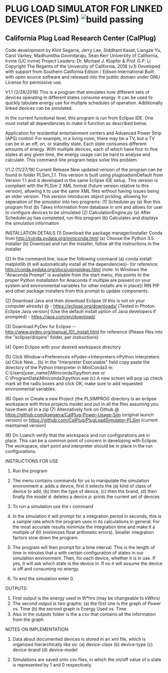 # PLUG LOAD SIMULATOR FOR LINKED DEVICES (PLSim) ![build passing](https://raw.githubusercontent.com/dwyl/repo-badges/master/highresPNGs/build-passing.png)

## California Plug Load Research Center (CalPlug)

Code development by Klint Segarra, Jerry Lee, Siddhant Kasat, Liangze Yu, Carol Varkey, Madhumitha Govindaraju, Sean Kerr
University of California, Irvine (UC Irvine) 
Project Leaders: Dr. Michael J. Klopfer & Prof. G.P. Li 
Copyright The Regents of the University of California, 2016 (v.1)
Developed with support from Southern California Edison / Edison International
Built with open source software and released into the public domain under GNU License for permissive use.

V1.1 (2/28/2018)
This is a program that simulates how different sets of devices operating in different states consume energy.  It can be used to quickly tabulate energy use for multiple schedules of operation.  Additionally linked devices can be simulated.

In the current functional level, this program is run from Eclipse IDE.  One must install all dependancies to make it function as described below.

Application for residential entertainment centers and Advanced Power Strip (APS) control:
For example, in a living room, there may be a TV, but a TV can be in an off, on, or standby state. Each state
consumes different amounts of energy. With multiple devices, each of which have four to five states at any given
time, the energy usage can be hard to analyse and calculate. This command-line program helps solve this problem.

V1.2 (11/27/18) Current Release
New updated version of the program can be found in folder PLSim_1.1. This version is built using plugloadsimDefault from Version 1.1 and is developed in the same Eclipse IDE setup.
This version is compliant with the PLSim 2 XML format (future version relative to this version), allowing it to use the same XML files without having issues being an older version.
This version introduces object pickling, allowing for seperation of the simulator into two programs:
	(1) Scheduler.py
		(a) Run this program first 
		(b) Takes information from database in xml and allows for user to configure devices to be simulated
	(2) CalculationEngine.py
		(a) After Scheduler.py has completed, run this program 
		(b) Calculates and displays the simulation information
  
INSTALLATION DETAILS
(1) Download the package manager/installer Conda from http://conda.pydata.org/miniconda.html 
		(a) Choose the Python 3.5 installer
		(b) Download and run the installer, follow all the instructions in the installer

(2) In the command line, issue the following command
		(a) conda install matplotlib (it will automatically install all the dependencies)- for reference: http://conda.pydata.org/docs/using/pkgs.html
		(note: In Windows the "Anaconda Prompt" is available from the start menu, this points to the proper Python installation for Anaconda if multiple are present on your system and environmental variables for other installs are in place))  RIN PIP and other package installers from this prompt to update components.

(2) Download Java and then download Eclipse (if this is not on your computer already)
	@ - https://eclipse.org/downloads/  [Tested in Photon Eclipse Java version] (Use the default install option of Java developers if prompted)
	  - https://java.com/en/download/
	  
(3) Download PyDev for Eclipse --http://www.pydev.org/manual_101_install.html for reference  (Please files into the 	  "eclipse/dropins" folder, per instructions)

(4) Open Eclipse with your desired workspace directory

(5) Click Window->Preferences->Pydev->Interpreters->Python Interpreters
  	(a) Click New...
  	(b) In the "Interpreter Executable" field copy paste the directory of the Python Interpreter in MiniConda3
  		ie: C:\Users\[user_name]\Miniconda3\python.exe
		or C:\ProgramData\Miniconda3\python.exe
  	(c) A new screen will pop up check mark all the radio boxes and click OK, make sure to add requested environmental variables.
  	
(6) Open or Create a new Project (the PLSIMPROG directory is an eclipse workspace with three projects inside) and put in all the files assuming you have them all in a zip
(7) Alternatively fork on Github @ https://github.com/ksegarra/CalPlug-Power-Usage-Sim (original launch version) or https://github.com/CalPlug/PlugLoadSimulator-PLSim (current maintained version)

(8) On Luanch verify that the workspace and run configurations are in place.  This can be a common point of concern in developing with Eclipse.  The workspace, start point and interpreter should be in place in the run configurations.

  	
INSTRUCTIONS FOR USE
1) 	Run the program
2) 	The menu contains commands for us to manipulate the simulation environment
	a: adds a device, first it selects the (a) kind of class of device to add,
										   (b) then the type of device, 
										   (c) then the brand,
										   (d) then finally the model
	d: deletes a device
	p: prints the current set of devices

3) 	To run a simulation use the r command
4)	In the simulation it will prompt for a integration period in seconds, this is a sample rate which the program
  	uses in its calculations in general. For the most accurate results minimize the integration time and make it a
  	multiple of 60 (minimizes float arithmetic errors). Smaller integration factors slow down the program.
5)	The program will then prompt for a time interval. This is the length of time in minutes that a with certain 
	configuration of states in our simulation environment. Then, for each device, whether it is in use. If yes,
	it will ask which state is the device in. If no it will assume the device is off and consuming no energy.
6)	To end the simulation enter 0.

OUTPUTS:
1)	First output is the energy used in W*hrs (may be changeable to kWhrs)
2)	The second output is two graphs:
		(a) the first one is the graph of Power vs. Time 
		(b) the second graph is Energy Used vs. Time
3) 	Also in the outputs folder is the a csv that contains all the information from the graph

NOTES ON IMPLEMENTATION:
1)	Data about documented devices is stored in an xml file, which is organized hierarchically like so:
							(a)	device-class
							   (b) device-type 
								  (c) device-brand
								   	(d) device-model
								   	
2)	Simulations are saved onto csv files, in which the on/off value of a state is represented by 1 and 0
	respectively. 
	
  
  
